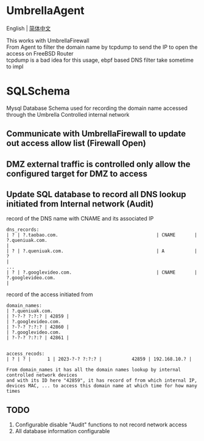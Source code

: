 # UmbrellaAgent   

English | [简体中文](README-CN.md)    

This works with UmbrellaFirewall    
From Agent to filter the domain name by tcpdump to send the IP to open the access on FreeBSD Router   
tcpdump is a bad idea for this usage, ebpf based DNS filter take sometime to impl   

# SQLSchema    
Mysql Database Schema used for recording the domain name accessed through the Umbrella Controlled internal network   


## Communicate with UmbrellaFirewall to update out access allow list (Firewall Open)  

## DMZ external traffic is controlled only allow the configured target for DMZ to access     

## Update SQL database to record all DNS lookup initiated from Internal network (Audit)   

record of the DNS name with CNAME and its associated IP   
```
dns_records:
| ? | ?.taobao.com.                                    | CNAME       | ?.queniuak.com.                                                                                 |
| ? | ?.queniuak.com.                                  | A           | ?                                                                                               |
...
| ? | ?.googlevideo.com.                               | CNAME       | ?.googlevideo.com.                                                                              |

```

record of the access initiated from 
```
domain_names:
| ?.queniuak.com.                                                                                                     | ?-?-? ?:?:? | 42859 |
| ?.googlevideo.com.                                                                                                  | ?-?-? ?:?:? | 42860 |
| ?.googlevideo.com.                                                                                                  | ?-?-? ?:?:? | 42861 |


access_recods:
| ? | ? |      1 | 2023-?-? ?:?:? |           42859 | 192.168.10.? |

From domain_names it has all the domain names lookup by internal controlled network devices
and with its ID here "42859", it has record of from which internal IP, devices MAC, ... to access this domain name at which time for how many times

```


## TODO  
 1. Configurable disable "Audit" functions to not record network access  
 2. All database information configurable   
